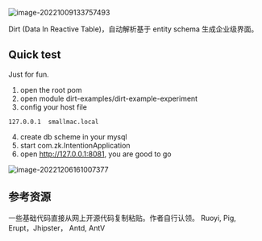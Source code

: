 

![image-20221009133757493](https://zk4bucket.oss-cn-beijing.aliyuncs.com/uPic/image-20221009133757493.png)

Dirt (Data In Reactive Table)，自动解析基于 entity  schema 生成企业级界面。


## Quick test
Just for fun.

1. open the root pom 
2. open module dirt-examples/dirt-example-experiment 
3. config your host file 
```
127.0.0.1  smallmac.local
```
4. create db scheme in your mysql 
5. start com.zk.IntentionApplication 
6. open http://127.0.0.1:8081,  you are good to go 

![image-20221206161007377](https://zk4bucket.oss-cn-beijing.aliyuncs.com/uPic/image-20221206161007377.png)


## 参考资源

一些基础代码直接从网上开源代码复制粘贴。作者自行认领。
Ruoyi, Pig, Erupt，Jhipster， Antd,  AntV

